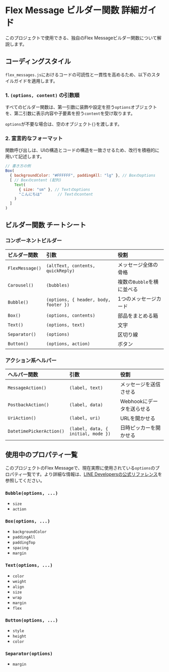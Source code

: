# Flex Message ビルダー関数 詳細ガイド

このプロジェクトで使用できる、独自のFlex Messageビルダー関数について解説します。

## コーディングスタイル

`flex_messages.js`におけるコードの可読性と一貫性を高めるため、以下のスタイルガイドを適用します。

### 1. `(options, content)` の引数順

すべてのビルダー関数は、第一引数に装飾や設定を担う`options`オブジェクトを、第二引数に表示内容や子要素を担う`content`を受け取ります。

`options`が不要な場合は、空のオブジェクト`{}`を渡します。

### 2. 宣言的なフォーマット

関数呼び出しは、UIの構造とコードの構造を一致させるため、改行を積極的に用いて記述します。

```javascript
// 書き方の例
Box(
  { backgroundColor: "#FFFFFF", paddingAll: "lg" }, // Boxのoptions
  [ // Boxのcontent (配列)
    Text(
      { size: "sm" }, // Textのoptions
      "こんにちは"       // Textのcontent
    )
  ]
)
```

## ビルダー関数 チートシート

### コンポーネントビルダー

| ビルダー関数 | 引数 | 役割 |
| :--- | :--- | :--- |
| `FlexMessage()` | `(altText, contents, quickReply)` | メッセージ全体の骨格 |
| `Carousel()` | `(bubbles)` | 複数の`Bubble`を横に並べる |
| `Bubble()` | `(options, { header, body, footer })` | 1つのメッセージカード |
| `Box()` | `(options, contents)` | 部品をまとめる箱 |
| `Text()` | `(options, text)` | 文字 |
| `Separator()` | `(options)` | 区切り線 |
| `Button()` | `(options, action)` | ボタン |

### アクション系ヘルパー

| ヘルパー関数 | 引数 | 役割 |
| :--- | :--- | :--- |
| `MessageAction()` | `(label, text)` | メッセージを送信させる |
| `PostbackAction()`| `(label, data)` | Webhookにデータを送らせる |
| `UriAction()` | `(label, uri)` | URLを開かせる |
| `DatetimePickerAction()`| `(label, data, { initial, mode })` | 日時ピッカーを開かせる |

## 使用中のプロパティ一覧

このプロジェクトのFlex Messageで、現在実際に使用されている`options`のプロパティ一覧です。より詳細な情報は、[LINE Developersの公式リファレンス](https://developers.line.biz/ja/docs/messaging-api/flex-message-layout/)を参照してください。

### `Bubble(options, ...)`

- `size`
- `action`

### `Box(options, ...)`

- `backgroundColor`
- `paddingAll`
- `paddingTop`
- `spacing`
- `margin`

### `Text(options, ...)`

- `color`
- `weight`
- `align`
- `size`
- `wrap`
- `margin`
- `flex`

### `Button(options, ...)`

- `style`
- `height`
- `color`

### `Separator(options)`

- `margin`
